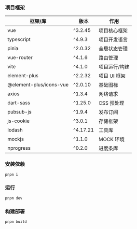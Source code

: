 ### 项目框架

| 框架/库                 | 版本     | 作用          |
| ----------------------- | -------- | ------------- |
| vue                     | ^3.2.45  | 项目核心框架  |
| typescript              | ^4.9.3   | 项目开发语言  |
| pinia                   | ^2.0.32  | 全局状态管理  |
| vue-router              | ^4.1.6   | 路由管理      |
| vite                    | ^4.1.0   | 项目运行/构建 |
| element-plus            | ^2.2.32  | 项目 UI 框架  |
| @element-plus/icons-vue | ^2.0.10  | 基础图标      |
| axios                   | ^1.3.4   | 网络请求      |
| dart-sass               | ^1.25.0  | CSS 预处理    |
| pubsub-js               | ^1.9.4   | 发布订阅      |
| js-cookie               | ^3.0.1   | 存储框架      |
| lodash                  | ^4.17.21 | 工具库        |
| mockjs                  | ^1.1.0   | MOCK 环境     |
| nprogress               | ^0.2.0   | 进度条库      |

### 安装依赖

```cmd
pnpm i
```

### 运行

```cmd
pnpm dev
```

### 构建部署

```cmd
pnpm build
```
